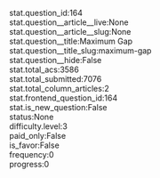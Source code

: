 stat.question_id:164  
stat.question__article__live:None  
stat.question__article__slug:None  
stat.question__title:Maximum Gap  
stat.question__title_slug:maximum-gap  
stat.question__hide:False  
stat.total_acs:3586  
stat.total_submitted:7076  
stat.total_column_articles:2  
stat.frontend_question_id:164  
stat.is_new_question:False  
status:None  
difficulty.level:3  
paid_only:False  
is_favor:False  
frequency:0  
progress:0  
